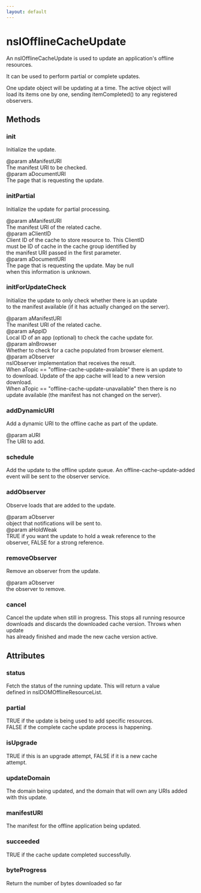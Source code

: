 ```yaml
---
layout: default
---
```


# nsIOfflineCacheUpdate #
  
An nsIOfflineCacheUpdate is used to update an application's offline  
resources.  
  
It can be used to perform partial or complete updates.  
  
One update object will be updating at a time.  The active object will  
load its items one by one, sending itemCompleted() to any registered  
observers.  
  

## Methods ##

### init ###
  
Initialize the update.  
  
@param aManifestURI  
       The manifest URI to be checked.  
@param aDocumentURI  
       The page that is requesting the update.  
  

### initPartial ###
  
Initialize the update for partial processing.   
  
@param aManifestURI  
       The manifest URI of the related cache.  
@param aClientID  
       Client  ID of the cache to store resource to. This ClientID  
       must be ID of cache in the cache group identified by  
       the manifest URI passed in the first parameter.  
@param aDocumentURI  
       The page that is requesting the update. May be null   
       when this information is unknown.  
  

### initForUpdateCheck ###
  
Initialize the update to only check whether there is an update  
to the manifest available (if it has actually changed on the server).  
  
@param aManifestURI  
       The manifest URI of the related cache.  
@param aAppID  
       Local ID of an app (optional) to check the cache update for.  
@param aInBrowser  
       Whether to check for a cache populated from browser element.  
@param aObserver  
       nsIObserver implementation that receives the result.  
       When aTopic == "offline-cache-update-available" there is an update to  
       to download. Update of the app cache will lead to a new version  
       download.  
       When aTopic == "offline-cache-update-unavailable" then there is no  
       update available (the manifest has not changed on the server).  
  

### addDynamicURI ###
  
Add a dynamic URI to the offline cache as part of the update.  
  
@param aURI  
       The URI to add.  
  

### schedule ###
  
Add the update to the offline update queue.  An offline-cache-update-added  
event will be sent to the observer service.  
  

### addObserver ###
  
Observe loads that are added to the update.  
  
@param aObserver  
       object that notifications will be sent to.  
@param aHoldWeak  
       TRUE if you want the update to hold a weak reference to the  
       observer, FALSE for a strong reference.  
  

### removeObserver ###
  
Remove an observer from the update.  
  
@param aObserver  
       the observer to remove.  
  

### cancel ###
  
Cancel the update when still in progress. This stops all running resource  
downloads and discards the downloaded cache version. Throws when update  
has already finished and made the new cache version active.  
  

## Attributes ##

### status ###
  
Fetch the status of the running update.  This will return a value  
defined in nsIDOMOfflineResourceList.  
  

### partial ###
  
TRUE if the update is being used to add specific resources.  
FALSE if the complete cache update process is happening.  
  

### isUpgrade ###
  
TRUE if this is an upgrade attempt, FALSE if it is a new cache  
attempt.  
  

### updateDomain ###
  
The domain being updated, and the domain that will own any URIs added  
with this update.  
  

### manifestURI ###
  
The manifest for the offline application being updated.  
  

### succeeded ###
  
TRUE if the cache update completed successfully.  
  

### byteProgress ###
  
Return the number of bytes downloaded so far  
  
